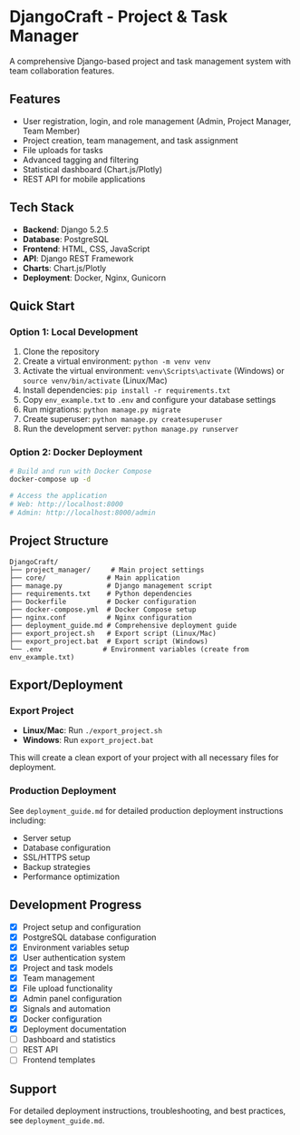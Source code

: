 # DjangoCraft - Project & Task Manager

A comprehensive Django-based project and task management system with team collaboration features.

## Features

- User registration, login, and role management (Admin, Project Manager, Team Member)
- Project creation, team management, and task assignment
- File uploads for tasks
- Advanced tagging and filtering
- Statistical dashboard (Chart.js/Plotly)
- REST API for mobile applications

## Tech Stack

- **Backend**: Django 5.2.5
- **Database**: PostgreSQL
- **Frontend**: HTML, CSS, JavaScript
- **API**: Django REST Framework
- **Charts**: Chart.js/Plotly
- **Deployment**: Docker, Nginx, Gunicorn

## Quick Start

### Option 1: Local Development
1. Clone the repository
2. Create a virtual environment: `python -m venv venv`
3. Activate the virtual environment: `venv\Scripts\activate` (Windows) or `source venv/bin/activate` (Linux/Mac)
4. Install dependencies: `pip install -r requirements.txt`
5. Copy `env_example.txt` to `.env` and configure your database settings
6. Run migrations: `python manage.py migrate`
7. Create superuser: `python manage.py createsuperuser`
8. Run the development server: `python manage.py runserver`

### Option 2: Docker Deployment
```bash
# Build and run with Docker Compose
docker-compose up -d

# Access the application
# Web: http://localhost:8000
# Admin: http://localhost:8000/admin
```

## Project Structure

```
DjangoCraft/
├── project_manager/     # Main project settings
├── core/               # Main application
├── manage.py           # Django management script
├── requirements.txt    # Python dependencies
├── Dockerfile          # Docker configuration
├── docker-compose.yml  # Docker Compose setup
├── nginx.conf          # Nginx configuration
├── deployment_guide.md # Comprehensive deployment guide
├── export_project.sh   # Export script (Linux/Mac)
├── export_project.bat  # Export script (Windows)
└── .env               # Environment variables (create from env_example.txt)
```

## Export/Deployment

### Export Project
- **Linux/Mac**: Run `./export_project.sh`
- **Windows**: Run `export_project.bat`

This will create a clean export of your project with all necessary files for deployment.

### Production Deployment
See `deployment_guide.md` for detailed production deployment instructions including:
- Server setup
- Database configuration
- SSL/HTTPS setup
- Backup strategies
- Performance optimization

## Development Progress

- [x] Project setup and configuration
- [x] PostgreSQL database configuration
- [x] Environment variables setup
- [x] User authentication system
- [x] Project and task models
- [x] Team management
- [x] File upload functionality
- [x] Admin panel configuration
- [x] Signals and automation
- [x] Docker configuration
- [x] Deployment documentation
- [ ] Dashboard and statistics
- [ ] REST API
- [ ] Frontend templates

## Support

For detailed deployment instructions, troubleshooting, and best practices, see `deployment_guide.md`.